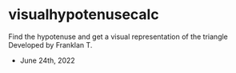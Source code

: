 # visualhypotenusecalc
Find the hypotenuse and get a visual representation of the triangle
Developed by Franklan T.
- June 24th, 2022
